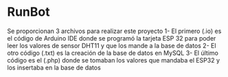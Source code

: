 # RunBot
Se proporcionan 3 archivos para realizar este proyecto
1- El primero (.io) es el código de Arduino IDE donde se programó la tarjeta ESP 32 para poder leer los valores de sensor DHT11 y que los mande a la base de datos
2- El otro código (.txt) es la creación de la base de datos en MySQL
3- El último código es el (.php) donde se tomaban los valores que mandaba el ESP32 y los insertaba en la base de datos
